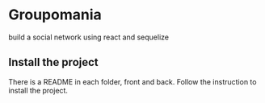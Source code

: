 # Groupomania
build a social network using react and sequelize

## Install the project

There is a README in each folder, front and back. Follow the instruction to install the project.